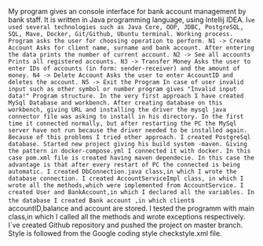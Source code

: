 My program gives an console interface for bank account management by bank staff. It is written in Java programming language, using Intellij IDEA. I`ve used several technologies such as Java Core, OOP, JDBC, PostgreSQL, SQL, Mave, Docker, Git/Github, Ubuntu terminal.
Working process.
Program asks the user for choosing operation to perform.
N1 -> Create Account
               Asks for client name, surname and bank account. After entering the data prints the number of current account.
N2 -> See all accounts
               Prints all registered accounts.
N3 -> Transfer Money
               Asks the user to enter IDs of accounts (in form: sender-receiver) and the amount of money.
N4 -> Delete Account
               Asks the user to enter AccountID and deletes the account.
N5 -> Exit the Program
          In case of user invalid input such as other symbol or number program gives "Invalid input data!"
Program structure.
          In the very first approach I have created MySql Database and workbench. After creating database on this workbench, giving URL and installing the driver the mysql java connector file was asking to install in his directory. In the first time it connected normally, but after restarting the PC the MySql server have not run because the driver needed to be installed again. Because of this problems I tried other approach. I created PostgreSql database. Started new project giving his build system -maven. Giving the pattern in docker-compose.yml I connected it with docker. In this case pom.xml file is created having maven dependecie. In this case the advantage is that after every restart of PC the connected is being automatic.
I created DbConnection.java class,in which I wrote the database connection. I created AccountServiceImpl class, in which I wrote all the methods,which were implemented from AccountService. I created User and BankAccount,in which I declared all the variables. In the database I created Bank account ,in which client`s accountID,balance and account are stored.
I tested the programm with main class,in which I called all the methods and wrote exceptions respectively.
I`ve created Github repository and pushed the project on master branch.
Style is followed from the Google coding style checkstyle.xml file.
